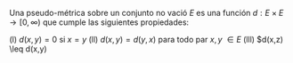 Una pseudo-métrica sobre un conjunto no vació $E$ es una función $d: E \times E \rightarrow [0,\infty)$ que cumple las siguientes propiedades:

(l) $d(x,y)=0$ si $x=y$ 
(ll) $d(x,y)=d(y,x)$ para todo par $x,y$ $\in E$ 
(lll) $d(x,z) \leq d(x,y) 